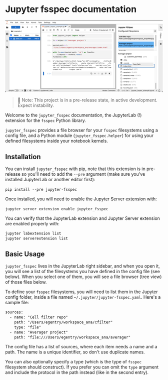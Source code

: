# Jupyter fsspec documentation

![Jupyter FSSpec inside JupyterLab](_static/extension_example_1.png "Jupyter FSSpec inside JupyterLab")

> 📘 Note: This project is in a pre-release state, in active development. Expect instability.

Welcome to the `jupyter_fsspec` documentation, the JupyterLab (!) extension for the `fsspec` Python library.

`jupyter_fsspec` provides a file browser for your `fsspec` filesystems using a config file, and a Python module (`jupyter_fsspec.helper`) for using your defined filesystems inside your notebook kernels.

## Installation

You can install `jupyter_fsspec` with pip, note that this extension is in pre-release so you'll need to add the `--pre` argument (make sure you've installed JupyterLab or another editor first):

`pip install --pre jupyter-fsspec`

Once installed, you will need to enable the Jupyter Server extension with:

`jupyter server extension enable jupyter_fsspec`

You can verify that the JupyterLab extension and Jupyter Server extension are enabled properly with:

```
jupyter labextension list
jupyter serverextension list
```

## Basic Usage

`jupyter_fsspec` lives in the JupyterLab right sidebar, and when you open it, you will
see a list of the filesystems you have defined in the config file (see below). When
you select one of them, you will see a file browser (tree view) of those files below.

To define your `fsspec` filesystems, you will need to list them in the Jupyter config folder,
inside a file named `~/.jupyter/jupyter-fsspec.yaml`. Here's a sample file:

```
sources:
  - name: "Cell filter repo"
    path: "/Users/egentry/workspace_ana/cfilter"
    type: "file"
  - name: "Averager project"
    path: "file:///Users/egentry/workspace_ana/averager"
```

The config file has a list of sources, where each item needs a name and a path. The name
is a unique identifier, so don't use duplicate names.

You can also optionally specify a type
(which is the type of `fsspec` filesystem should construct). If you prefer you can omit the
`type` argument and include the protocol in the path instead (like in the second entry).

<!-- 
TODO populate this
```{toctree}
examples/content_child1.md
examples/content_child2.md
``` -->
